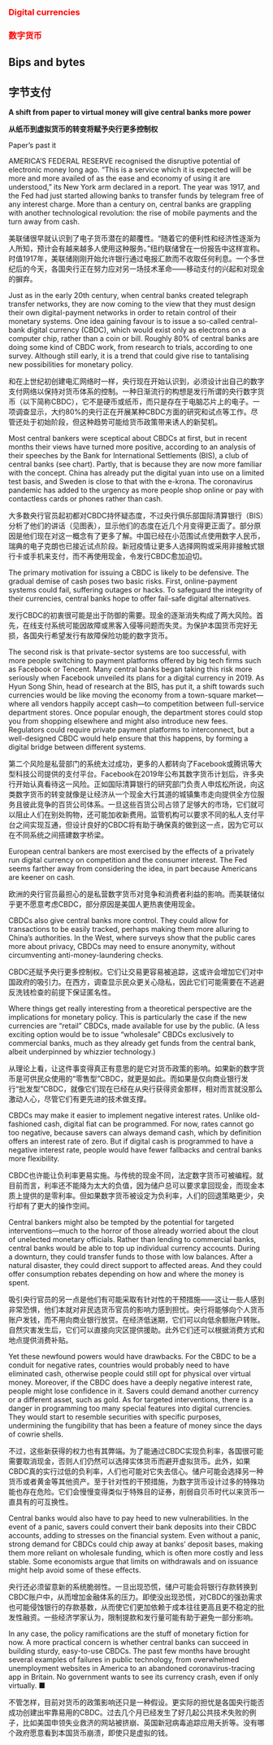 ### <font color='red'>Digital currencies</font>
### <font color='red'>数字货币</font>
## Bips and bytes 
## 字节支付 
**A shift from paper to virtual money will give central banks more power** 

**从纸币到虚拟货币的转变将赋予央行更多控制权** 

Paper’s past it

AMERICA’S FEDERAL RESERVE recognised the disruptive potential of electronic money long ago. “This is a service which it is expected will be more and more availed of as the ease and economy of using it are understood,” its New York arm declared in a report. The year was 1917, and the Fed had just started allowing banks to transfer funds by telegram free of any interest charge. More than a century on, central banks are grappling with another technological revolution: the rise of mobile payments and the turn away from cash.

美联储很早就认识到了电子货币潜在的颠覆性。“随着它的便利性和经济性逐渐为人所知，预计会有越来越多人使用这种服务。”纽约联储曾在一份报告中这样宣称。时值1917年，美联储刚刚开始允许银行通过电报汇款而不收取任何利息。一个多世纪后的今天，各国央行正在努力应对另一场技术革命——移动支付的兴起和对现金的摒弃。

Just as in the early 20th century, when central banks created telegraph transfer networks, they are now coming to the view that they must design their own digital-payment networks in order to retain control of their monetary systems. One idea gaining favour is to issue a so-called central-bank digital currency (CBDC), which would exist only as electrons on a computer chip, rather than a coin or bill. Roughly 80% of central banks are doing some kind of CBDC work, from research to trials, according to one survey. Although still early, it is a trend that could give rise to tantalising new possibilities for monetary policy.

和在上世纪初创建电汇网络时一样，央行现在开始认识到，必须设计出自己的数字支付网络以保持对货币体系的控制。一种日渐流行的构想是发行所谓的央行数字货币（以下简称CBDC），它不是硬币或纸币，而只是存在于电脑芯片上的电子。一项调查显示，大约80%的央行正在开展某种CBDC方面的研究和试点等工作。尽管还处于初始阶段，但这种趋势可能给货币政策带来诱人的新契机。

Most central bankers were sceptical about CBDCs at first, but in recent months their views have turned more positive, according to an analysis of their speeches by the Bank for International Settlements (BIS), a club of central banks (see chart). Partly, that is because they are now more familiar with the concept. China has already put the digital yuan into use on a limited test basis, and Sweden is close to that with the e-krona. The coronavirus pandemic has added to the urgency as more people shop online or pay with contactless cards or phones rather than cash.

大多数央行官员起初都对CBDC持怀疑态度，不过央行俱乐部国际清算银行（BIS）分析了他们的讲话（见图表），显示他们的态度在近几个月变得更正面了。部分原因是他们现在对这一概念有了更多了解。中国已经在小范围试点使用数字人民币，瑞典的电子克朗也已接近试点阶段。新冠疫情让更多人选择网购或采用非接触式银行卡或手机来支付，而不再使用现金，令发行CBDC愈加迫切。

The primary motivation for issuing a CBDC is likely to be defensive. The gradual demise of cash poses two basic risks. First, online-payment systems could fail, suffering outages or hacks. To safeguard the integrity of their currencies, central banks hope to offer fail-safe digital alternatives.

发行CBDC的初衷很可能是出于防御的需要。现金的逐渐消失构成了两大风险。首先，在线支付系统可能因故障或黑客入侵等问题而失灵。为保护本国货币完好无损，各国央行希望发行有故障保险功能的数字货币。

The second risk is that private-sector systems are too successful, with more people switching to payment platforms offered by big tech firms such as Facebook or Tencent. Many central banks began taking this risk more seriously when Facebook unveiled its plans for a digital currency in 2019. As Hyun Song Shin, head of research at the BIS, has put it, a shift towards such currencies would be like moving the economy from a town-square market—where all vendors happily accept cash—to competition between full-service department stores. Once popular enough, the department stores could stop you from shopping elsewhere and might also introduce new fees. Regulators could require private payment platforms to interconnect, but a well-designed CBDC would help ensure that this happens, by forming a digital bridge between different systems.

第二个风险是私营部门的系统太过成功，更多的人都转向了Facebook或腾讯等大型科技公司提供的支付平台。Facebook在2019年公布其数字货币计划后，许多央行开始认真看待这一风险。正如国际清算银行的研究部门负责人申炫松所说，向这类数字货币的转变就像是让经济从一个现金大行其道的城镇集市走向提供全方位服务且彼此竞争的百货公司体系。一旦这些百货公司占领了足够大的市场，它们就可以阻止人们在别处购物，还可能加收新费用。监管机构可以要求不同的私人支付平台之间实现互通，但设计良好的CBDC将有助于确保真的做到这一点，因为它可以在不同系统之间搭建数字桥梁。

European central bankers are most exercised by the effects of a privately run digital currency on competition and the consumer interest. The Fed seems farther away from considering the idea, in part because Americans are keener on cash.

欧洲的央行官员最担心的是私营数字货币对竞争和消费者利益的影响。而美联储似乎更不愿意考虑CBDC，部分原因是美国人更热衷使用现金。

CBDCs also give central banks more control. They could allow for transactions to be easily tracked, perhaps making them more alluring to China’s authorities. In the West, where surveys show that the public cares more about privacy, CBDCs may need to ensure anonymity, without circumventing anti-money-laundering checks.

CBDC还赋予央行更多控制权。它们让交易更容易被追踪，这或许会增加它们对中国政府的吸引力。在西方，调查显示民众更关心隐私，因此它们可能需要在不逃避反洗钱检查的前提下保证匿名性。

Where things get really interesting from a theoretical perspective are the implications for monetary policy. This is particularly the case if the new currencies are “retail” CBDCs, made available for use by the public. (A less exciting option would be to issue “wholesale” CBDCs exclusively to commercial banks, much as they already get funds from the central bank, albeit underpinned by whizzier technology.)

从理论上看，让这件事变得真正有意思的是它对货币政策的影响。如果新的数字货币是可供民众使用的“零售型”CBDC，就更是如此。而如果是仅向商业银行发行“批发型”CBDC，就像它们现在已经在从央行获得资金那样，相对而言就没那么激动人心，尽管它们有更先进的技术做支撑。

CBDCs may make it easier to implement negative interest rates. Unlike old-fashioned cash, digital fiat can be programmed. For now, rates cannot go too negative, because savers can always demand cash, which by definition offers an interest rate of zero. But if digital cash is programmed to have a negative interest rate, people would have fewer fallbacks and central banks more flexibility.

CBDC也许能让负利率更易实施。与传统的现金不同，法定数字货币可被编程。就目前而言，利率还不能降为太大的负值，因为储户总可以要求拿回现金，而现金本质上提供的是零利率。但如果数字货币被设定为负利率，人们的回退策略更少，央行却有了更大的操作空间。

Central bankers might also be tempted by the potential for targeted interventions—much to the horror of those already worried about the clout of unelected monetary officials. Rather than lending to commercial banks, central banks would be able to top up individual currency accounts. During a downturn, they could transfer funds to those with low balances. After a natural disaster, they could direct support to affected areas. And they could offer consumption rebates depending on how and where the money is spent.

吸引央行官员的另一点是他们有可能采取有针对性的干预措施——这让一些人感到非常恐惧，他们本就对非民选货币官员的影响力感到担忧。央行将能够向个人货币账户发钱，而不用向商业银行放贷。在经济低迷期，它们可以向低余额账户转账。自然灾害发生后，它们可以直接向灾区提供援助。此外它们还可以根据消费方式和地点提供消费补贴。

Yet these newfound powers would have drawbacks. For the CBDC to be a conduit for negative rates, countries would probably need to have eliminated cash, otherwise people could still opt for physical over virtual money. Moreover, if the CBDC does have a deeply negative interest rate, people might lose confidence in it. Savers could demand another currency or a different asset, such as gold. As for targeted interventions, there is a danger in programming too many special features into digital currencies. They would start to resemble securities with specific purposes, undermining the fungibility that has been a feature of money since the days of cowrie shells.

不过，这些新获得的权力也有其弊端。为了能通过CBDC实现负利率，各国很可能需要取消现金，否则人们仍然可以选择实体货币而避开虚拟货币。此外，如果CBDC真的实行过低的负利率，人们也可能对它失去信心。储户可能会选择另一种货币或者黄金等其他资产。至于针对性的干预措施，为数字货币设计过多的特殊功能也存在危险。它们会慢慢变得类似于特殊目的证券，削弱自贝币时代以来货币一直具有的可互换性。

Central banks would also have to pay heed to new vulnerabilities. In the event of a panic, savers could convert their bank deposits into their CBDC accounts, adding to stresses on the financial system. Even without a panic, strong demand for CBDCs could chip away at banks’ deposit bases, making them more reliant on wholesale funding, which is often more costly and less stable. Some economists argue that limits on withdrawals and on issuance might help avoid some of these effects.

央行还必须留意新的系统脆弱性。一旦出现恐慌，储户可能会将银行存款转换到CBDC账户中，从而增加金融体系的压力。即使没出现恐慌，对CBDC的强劲需求也可能侵蚀银行的存款基数，从而使它们更加依赖于成本往往更高且更不稳定的批发性融资。一些经济学家认为，限制提款和发行量可能有助于避免一部分影响。

In any case, the policy ramifications are the stuff of monetary fiction for now. A more practical concern is whether central banks can succeed in building sturdy, easy-to-use CBDCs. The past few months have brought several examples of failures in public technology, from overwhelmed unemployment websites in America to an abandoned coronavirus-tracing app in Britain. No government wants to see its currency crash, even if only virtually. ■

不管怎样，目前对货币的政策影响还只是一种假设。更实际的担忧是各国央行能否成功创建出牢靠易用的CBDC。过去几个月已经发生了好几起公共技术失败的例子，比如美国申领失业救济的网站被挤崩、英国新冠病毒追踪应用夭折等。没有哪个政府愿意看到本国货币崩溃，即使只是虚拟的钱。

